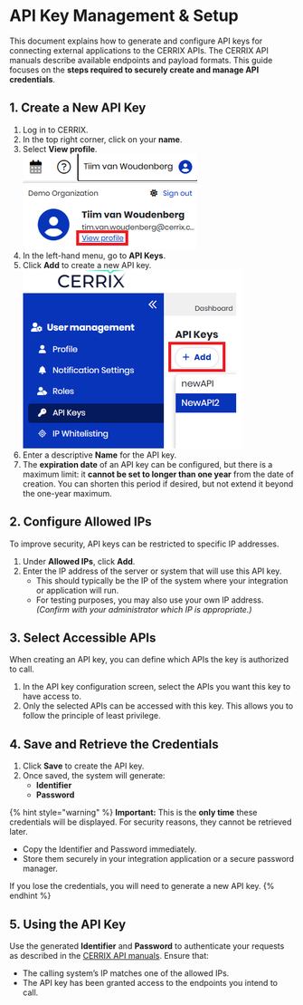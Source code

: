# API Key Management & Setup

This document explains how to generate and configure API keys for connecting external applications to the CERRIX APIs. The CERRIX API manuals describe available endpoints and payload formats. This guide focuses on the **steps required to securely create and manage API credentials**.

## **1. Create a New API Key**

1. Log in to CERRIX.
2. In the top right corner, click on your **name**.
3. Select **View profile**.\
   ![](../../.gitbook/assets/0.png)
4. In the left-hand menu, go to **API Keys**.
5. Click **Add** to create a new API key.\
   ![](../../.gitbook/assets/1.png)
6. Enter a descriptive **Name** for the API key.
7. The **expiration date** of an API key can be configured, but there is a maximum limit: it **cannot be set to longer than one year** from the date of creation. You can shorten this period if desired, but not extend it beyond the one-year maximum.

## **2. Configure Allowed IPs**

To improve security, API keys can be restricted to specific IP addresses.

1. Under **Allowed IPs**, click **Add**.
2. Enter the IP address of the server or system that will use this API key.
   * This should typically be the IP of the system where your integration or application will run.
   * For testing purposes, you may also use your own IP address. _(Confirm with your administrator which IP is appropriate.)_

## **3. Select Accessible APIs**

When creating an API key, you can define which APIs the key is authorized to call.

1. In the API key configuration screen, select the APIs you want this key to have access to.
2. Only the selected APIs can be accessed with this key. This allows you to follow the principle of least privilege.

## **4. Save and Retrieve the Credentials**

1. Click **Save** to create the API key.
2. Once saved, the system will generate:
   * **Identifier**
   * **Password**

{% hint style="warning" %}
**Important:** This is the **only time** these credentials will be displayed. For security reasons, they cannot be retrieved later.

* Copy the Identifier and Password immediately.
* Store them securely in your integration application or a secure password manager.

If you lose the credentials, you will need to generate a new API key.
{% endhint %}

## **5. Using the API Key**

Use the generated **Identifier** and **Password** to authenticate your requests as described in the [CERRIX API manuals](../api-documentation.md). Ensure that:

* The calling system’s IP matches one of the allowed IPs.
* The API key has been granted access to the endpoints you intend to call.
